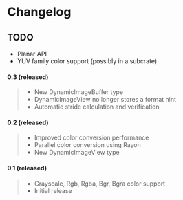 # Changelog

## TODO
 * Planar API
 * YUV family color support (possibly in a subcrate)



#### 0.3 (released)
> * New DynamicImageBuffer type
> * DynamicImageView no longer stores a format hint
> * Automatic stride calculation and verification

#### 0.2 (released)
> * Improved color conversion performance
> * Parallel color conversion using Rayon
> * New DynamicImageView type

#### 0.1 (released)
> * Grayscale, Rgb, Rgba, Bgr, Bgra color support
> * Initial release
